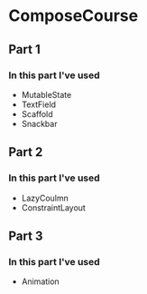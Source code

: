 # ComposeCourse

## Part 1
### In this part I've used
- MutableState
- TextField
- Scaffold
- Snackbar

## Part 2
### In this part I've used
- LazyCoulmn
- ConstraintLayout

## Part 3
### In this part I've used
- Animation
